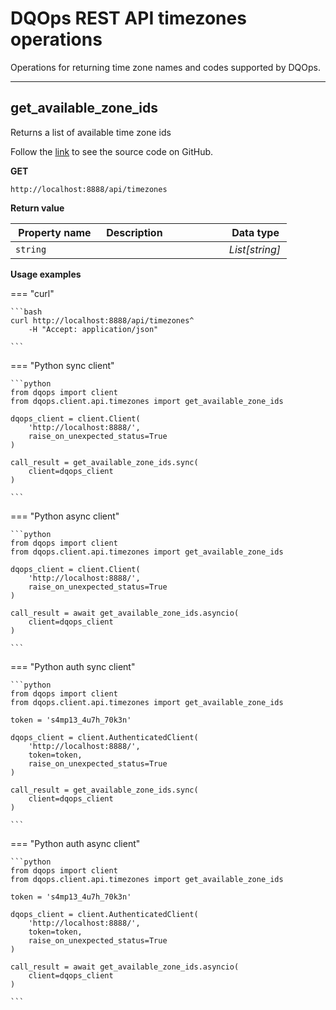 # DQOps REST API timezones operations
Operations for returning time zone names and codes supported by DQOps.


___
## get_available_zone_ids
Returns a list of available time zone ids

Follow the [link](https://github.com/dqops/dqo/blob/develop/distribution/python/dqops/client/api/timezones/get_available_zone_ids.py) to see the source code on GitHub.


**GET**
```
http://localhost:8888/api/timezones
```

**Return value**

|&nbsp;Property&nbsp;name&nbsp;|&nbsp;Description&nbsp;&nbsp;&nbsp;&nbsp;&nbsp;&nbsp;&nbsp;&nbsp;&nbsp;&nbsp;&nbsp;&nbsp;&nbsp;&nbsp;&nbsp;&nbsp;&nbsp;&nbsp;&nbsp;&nbsp;&nbsp;|&nbsp;Data&nbsp;type&nbsp;|
|---------------|---------------------------------|-----------|
|<span class="no-wrap-code">`string`</span>||*List[string]*|








**Usage examples**

=== "curl"

    ```bash
    curl http://localhost:8888/api/timezones^
		-H "Accept: application/json"
	
    ```

=== "Python sync client"

    ```python
    from dqops import client
	from dqops.client.api.timezones import get_available_zone_ids
	
	dqops_client = client.Client(
	    'http://localhost:8888/',
	    raise_on_unexpected_status=True
	)
	
	call_result = get_available_zone_ids.sync(
	    client=dqops_client
	)
	
    ```

=== "Python async client"

    ```python
    from dqops import client
	from dqops.client.api.timezones import get_available_zone_ids
	
	dqops_client = client.Client(
	    'http://localhost:8888/',
	    raise_on_unexpected_status=True
	)
	
	call_result = await get_available_zone_ids.asyncio(
	    client=dqops_client
	)
	
    ```

=== "Python auth sync client"

    ```python
    from dqops import client
	from dqops.client.api.timezones import get_available_zone_ids
	
	token = 's4mp13_4u7h_70k3n'
	
	dqops_client = client.AuthenticatedClient(
	    'http://localhost:8888/',
	    token=token,
	    raise_on_unexpected_status=True
	)
	
	call_result = get_available_zone_ids.sync(
	    client=dqops_client
	)
	
    ```

=== "Python auth async client"

    ```python
    from dqops import client
	from dqops.client.api.timezones import get_available_zone_ids
	
	token = 's4mp13_4u7h_70k3n'
	
	dqops_client = client.AuthenticatedClient(
	    'http://localhost:8888/',
	    token=token,
	    raise_on_unexpected_status=True
	)
	
	call_result = await get_available_zone_ids.asyncio(
	    client=dqops_client
	)
	
    ```





